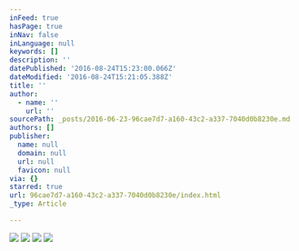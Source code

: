 ```yaml
---
inFeed: true
hasPage: true
inNav: false
inLanguage: null
keywords: []
description: ''
datePublished: '2016-08-24T15:23:00.066Z'
dateModified: '2016-08-24T15:21:05.388Z'
title: ''
author:
  - name: ''
    url: ''
sourcePath: _posts/2016-06-23-96cae7d7-a160-43c2-a337-7040d0b8230e.md
authors: []
publisher:
  name: null
  domain: null
  url: null
  favicon: null
via: {}
starred: true
url: 96cae7d7-a160-43c2-a337-7040d0b8230e/index.html
_type: Article

---
```

![](https://the-grid-user-content.s3-us-west-2.amazonaws.com/1cb56794-4b3e-4862-8105-9533c6331e20.jpg)
![](https://the-grid-user-content.s3-us-west-2.amazonaws.com/3624deb9-3474-43b0-939d-be9c2349c722.jpg)
![](https://the-grid-user-content.s3-us-west-2.amazonaws.com/a32ff339-0106-43d8-adbd-ab4bf835daa1.jpg)
![](https://the-grid-user-content.s3-us-west-2.amazonaws.com/ad3de30c-dc83-4cb2-a0d8-d45537c256a9.jpg)